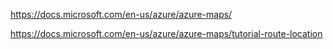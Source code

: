 https://docs.microsoft.com/en-us/azure/azure-maps/

https://docs.microsoft.com/en-us/azure/azure-maps/tutorial-route-location
